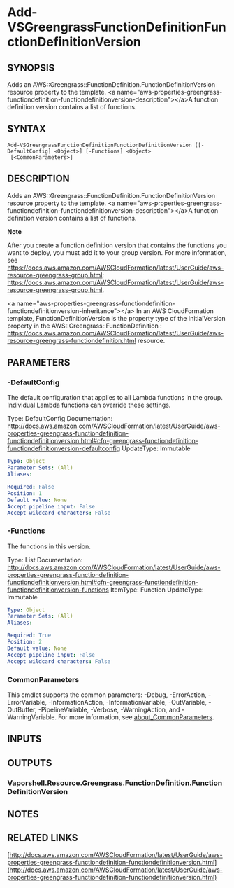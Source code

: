# Add-VSGreengrassFunctionDefinitionFunctionDefinitionVersion

## SYNOPSIS
Adds an AWS::Greengrass::FunctionDefinition.FunctionDefinitionVersion resource property to the template.
\<a name="aws-properties-greengrass-functiondefinition-functiondefinitionversion-description"\>\</a\>A function definition version contains a list of functions.

## SYNTAX

```
Add-VSGreengrassFunctionDefinitionFunctionDefinitionVersion [[-DefaultConfig] <Object>] [-Functions] <Object>
 [<CommonParameters>]
```

## DESCRIPTION
Adds an AWS::Greengrass::FunctionDefinition.FunctionDefinitionVersion resource property to the template.
\<a name="aws-properties-greengrass-functiondefinition-functiondefinitionversion-description"\>\</a\>A function definition version contains a list of functions.

**Note**

After you create a function definition version that contains the functions you want to deploy, you must add it to your group version.
For more information, see https://docs.aws.amazon.com/AWSCloudFormation/latest/UserGuide/aws-resource-greengrass-group.html: https://docs.aws.amazon.com/AWSCloudFormation/latest/UserGuide/aws-resource-greengrass-group.html.

\<a name="aws-properties-greengrass-functiondefinition-functiondefinitionversion-inheritance"\>\</a\> In an AWS CloudFormation template, FunctionDefinitionVersion is the property type of the InitialVersion property in the  AWS::Greengrass::FunctionDefinition : https://docs.aws.amazon.com/AWSCloudFormation/latest/UserGuide/aws-resource-greengrass-functiondefinition.html resource.

## PARAMETERS

### -DefaultConfig
The default configuration that applies to all Lambda functions in the group.
Individual Lambda functions can override these settings.

Type: DefaultConfig
Documentation: http://docs.aws.amazon.com/AWSCloudFormation/latest/UserGuide/aws-properties-greengrass-functiondefinition-functiondefinitionversion.html#cfn-greengrass-functiondefinition-functiondefinitionversion-defaultconfig
UpdateType: Immutable

```yaml
Type: Object
Parameter Sets: (All)
Aliases:

Required: False
Position: 1
Default value: None
Accept pipeline input: False
Accept wildcard characters: False
```

### -Functions
The functions in this version.

Type: List
Documentation: http://docs.aws.amazon.com/AWSCloudFormation/latest/UserGuide/aws-properties-greengrass-functiondefinition-functiondefinitionversion.html#cfn-greengrass-functiondefinition-functiondefinitionversion-functions
ItemType: Function
UpdateType: Immutable

```yaml
Type: Object
Parameter Sets: (All)
Aliases:

Required: True
Position: 2
Default value: None
Accept pipeline input: False
Accept wildcard characters: False
```

### CommonParameters
This cmdlet supports the common parameters: -Debug, -ErrorAction, -ErrorVariable, -InformationAction, -InformationVariable, -OutVariable, -OutBuffer, -PipelineVariable, -Verbose, -WarningAction, and -WarningVariable. For more information, see [about_CommonParameters](http://go.microsoft.com/fwlink/?LinkID=113216).

## INPUTS

## OUTPUTS

### Vaporshell.Resource.Greengrass.FunctionDefinition.FunctionDefinitionVersion
## NOTES

## RELATED LINKS

[http://docs.aws.amazon.com/AWSCloudFormation/latest/UserGuide/aws-properties-greengrass-functiondefinition-functiondefinitionversion.html](http://docs.aws.amazon.com/AWSCloudFormation/latest/UserGuide/aws-properties-greengrass-functiondefinition-functiondefinitionversion.html)

